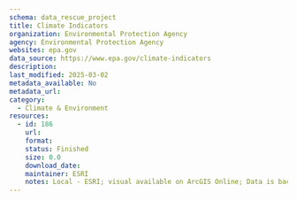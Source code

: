 ```yaml
---
schema: data_rescue_project 
title: Climate Indicators
organization: Environmental Protection Agency
agency: Environmental Protection Agency
websites: epa.gov
data_source: https://www.epa.gov/climate-indicators
description: 
last_modified: 2025-03-02
metadata_available: No
metadata_url: 
category:
  - Climate & Environment 
resources:
  - id: 186
    url: 
    format: 
    status: Finished
    size: 0.0
    download_date: 
    maintainer: ESRI
    notes: Local - ESRI; visual available on ArcGIS Online; Data is backed up but not app code
---
```

